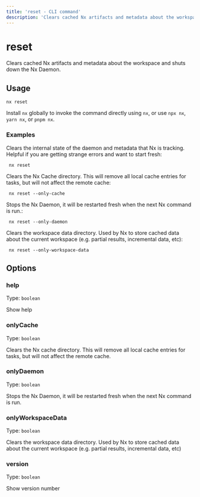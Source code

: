 ```yaml
---
title: 'reset - CLI command'
description: 'Clears cached Nx artifacts and metadata about the workspace and shuts down the Nx Daemon.'
---
```


# reset

Clears cached Nx artifacts and metadata about the workspace and shuts down the Nx Daemon.

## Usage

```shell
nx reset
```

Install `nx` globally to invoke the command directly using `nx`, or use `npx nx`, `yarn nx`, or `pnpm nx`.

### Examples

Clears the internal state of the daemon and metadata that Nx is tracking. Helpful if you are getting strange errors and want to start fresh:

```shell
 nx reset
```

Clears the Nx Cache directory. This will remove all local cache entries for tasks, but will not affect the remote cache:

```shell
 nx reset --only-cache
```

Stops the Nx Daemon, it will be restarted fresh when the next Nx command is run.:

```shell
 nx reset --only-daemon
```

Clears the workspace data directory. Used by Nx to store cached data about the current workspace (e.g. partial results, incremental data, etc):

```shell
 nx reset --only-workspace-data
```

## Options

### help

Type: `boolean`

Show help

### onlyCache

Type: `boolean`

Clears the Nx cache directory. This will remove all local cache entries for tasks, but will not affect the remote cache.

### onlyDaemon

Type: `boolean`

Stops the Nx Daemon, it will be restarted fresh when the next Nx command is run.

### onlyWorkspaceData

Type: `boolean`

Clears the workspace data directory. Used by Nx to store cached data about the current workspace (e.g. partial results, incremental data, etc)

### version

Type: `boolean`

Show version number
